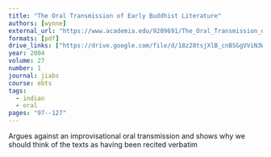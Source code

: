 ```yaml
---
title: "The Oral Transmission of Early Buddhist Literature"
authors: [wynne]
external_url: "https://www.academia.edu/9209691/The_Oral_Transmission_of_Early_Buddhist_Literature"
formats: [pdf]
drive_links: ["https://drive.google.com/file/d/18z28tsjXlB_cnBSGgVViN3WowA97iywB/view?usp=drivesdk"]
year: 2004
volume: 27
number: 1
journal: jiabs
course: ebts
tags:
  - indian
  - oral
pages: "97--127"
---
```


Argues against an improvisational oral transmission and shows why we should think of the texts as having been recited verbatim

